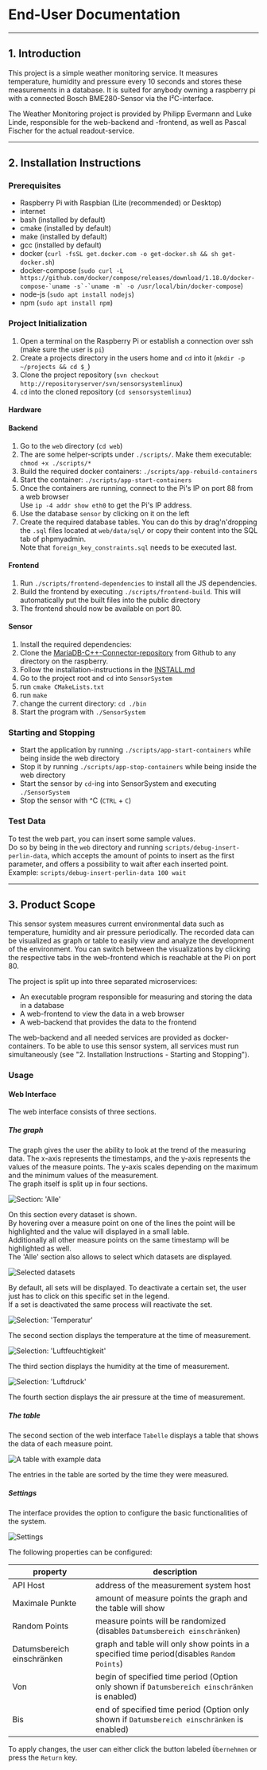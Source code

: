 # End-User Documentation

---

## 1. Introduction

This project is a simple weather monitoring service. It measures temperature, humidity and pressure
every 10 seconds and stores these measurements in a database.
It is suited for anybody owning a raspberry pi with a connected Bosch BME280-Sensor via the I²C-interface.

The Weather Monitoring project is provided by Philipp Evermann and Luke Linde,
responsible for the web-backend and -frontend, as well as Pascal Fischer for the actual readout-service.

---

## 2. Installation Instructions

### Prerequisites

- Raspberry Pi with Raspbian (Lite (recommended) or Desktop)
- internet
- bash  (installed by default)
- cmake (installed by default)
- make  (installed by default)
- gcc   (installed by default)
- docker         (`curl -fsSL get.docker.com -o get-docker.sh && sh get-docker.sh`)
- docker-compose (``sudo curl -L https://github.com/docker/compose/releases/download/1.18.0/docker-compose-`uname -s`-`uname -m` -o /usr/local/bin/docker-compose``)
- node-js        (`sudo apt install nodejs`)
- npm            (`sudo apt install npm`)

### Project Initialization

1. Open a terminal on the Raspberry Pi or establish a connection over ssh (make sure the user is `pi`)
2. Create a projects directory in the users home and `cd` into it (`mkdir -p ~/projects && cd $_`)
3. Clone the project repository (`svn checkout http://repositoryserver/svn/sensorsystemlinux`)
4. `cd` into the cloned repository (`cd sensorsystemlinux`)

#### Hardware

#### Backend

1. Go to the `web` directory (`cd web`)
2. The are some helper-scripts under `./scripts/`. Make them executable: `chmod +x ./scripts/*`
3. Build the required docker containers: `./scripts/app-rebuild-containers`
4. Start the container: `./scripts/app-start-containers`
5. Once the containers are running, connect to the Pi's IP on port 88 from a web browser  
   Use `ip -4 addr show eth0` to get the Pi's IP address.  
6. Use the database `sensor` by clicking on it on the left
7. Create the required database tables. You can do this by drag'n'dropping the `.sql` files located at 
   `web/data/sql/` or copy their content into the SQL tab of phpmyadmin.  
   Note that `foreign_key_constraints.sql` needs to be executed last.  

#### Frontend

1. Run `./scripts/frontend-dependencies` to install all the JS dependencies.
2. Build the frontend by executing `./scripts/frontend-build`. This will automatically put the built files into the public directory
3. The frontend should now be available on port 80.

#### Sensor

1. Install the required dependencies:
  1. Clone the [MariaDB-C++-Connector-repository](https://github.com/Roslaniec/MariaCpp) from Github to any directory on the raspberry.
  2. Follow the installation-instructions in the [INSTALL.md](https://github.com/Roslaniec/MariaCpp/blob/master/INSTALL.md)
2. Go to the project root and `cd` into `SensorSystem`
3. run `cmake CMakeLists.txt`
4. run `make`
5. change the current directory: `cd ./bin`
6. Start the program with `./SensorSystem`

### Starting and Stopping

- Start the application by running `./scripts/app-start-containers` while being inside the web directory
- Stop it by running `./scripts/app-stop-containers` while being inside the web directory
- Start the sensor by `cd`-ing into SensorSystem and executing `./SensorSystem`
- Stop the sensor with ^C (`CTRL` + `C`)

### Test Data

To test the web part, you can insert some sample values.  
Do so by being in the `web` directory and running `scripts/debug-insert-perlin-data`,
which accepts the amount of points to insert as the first parameter,
and offers a possibility to wait after each inserted point.
Example: `scripts/debug-insert-perlin-data 100 wait`

---

## 3. Product Scope

This sensor system measures current environmental data such as
temperature, humidity and air pressure periodically.
The recorded data can be visualized as graph or table to easily view and analyze
the development of the environment.
You can switch between the visualizations by clicking the respective tabs in
the web-frontend which is reachable at the Pi on port 80. 

The project is split up into three separated microservices:
- An executable program responsible for measuring and storing the data in a database
- A web-frontend to view the data in a web browser
- A web-backend that provides the data to the frontend

The web-backend and all needed services are provided as docker-containers.
To be able to use this sensor system, all services must run simultaneously
(see "2. Installation Instructions - Starting and Stopping").

### Usage

#### Web Interface 

The web interface consists of three sections.

##### The graph

The graph gives the user the ability to look at the trend of the measuring data.
The x-axis represents the timestamps, and the y-axis represents the values of the measure points.
The y-axis scales depending on the maximum and the minimum values of the measurement.  
The graph itself is split up in four sections.

![Section: 'Alle'](./images/graphAll.png)

On this section every dataset is shown.  
By hovering over a measure point on one of the lines the point will be highlighted and the value will displayed in a small lable.  
Additionally all other measure points on the same timestamp will be highlighted as well.  
The 'Alle' section also allows to select which datasets are displayed.  

![Selected datasets](./images/graphAllSelection.png)

By default, all sets will be displayed. 
To deactivate a certain set, the user just has to click on this specific set in the legend.  
If a set is deactivated the same process will reactivate the set.

![Selection: 'Temperatur'](./images/graphTemperature.png)

The second section displays the temperature at the time of measurement.

![Selection: 'Luftfeuchtigkeit'](./images/graphHumidity.png)

The third section displays the humidity at the time of measurement.

![Selection: 'Luftdruck'](./images/graphAirpressure.png)

The fourth section displays the air pressure at the time of measurement.

##### The table

The second section of the web interface `Tabelle` displays a table that shows the data of each measure point.

![A table with example data](./images/table.png)

The entries in the table are sorted by the time they were measured.

##### Settings

The interface provides the option to configure the basic functionalities of the system.

![Settings](images/settings.png)

The following properties can be configured:

| property                   | description |
|----------------------------|-------------|
| API Host                   | address of the measurement system host |
| Maximale Punkte            | amount of measure points the graph and the table will show |
| Random Points              | measure points will be randomized (disables `Datumsbereich einschränken`) |
| Datumsbereich einschränken | graph and table will only show points in a specified time period(disables `Random Points`) |
| Von                        | begin of specified time period (Option only shown if `Datumsbereich einschränken` is enabled) |  
| Bis                        | end of specified time period (Option only shown if `Datumsbereich einschränken` is enabled) |  

To apply changes, the user can either click the button labeled `Übernehmen` or press the `Return` key.
